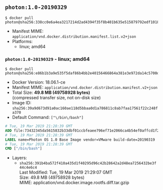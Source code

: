 ## `photon:1.0-20190329`

```console
$ docker pull photon@sha256:338cc0e6a4ea3217214d2ad4394f35f8b401b635e515879792edf1018311215d
```

-	Manifest MIME: `application/vnd.docker.distribution.manifest.list.v2+json`
-	Platforms:
	-	linux; amd64

### `photon:1.0-20190329` - linux; amd64

```console
$ docker pull photon@sha256:e86b1b3a9e535f5daf86b4bb2e40156466864a381e3e972da14c5700dea8dd13
```

-	Docker Version: 18.06.1-ce
-	Manifest MIME: `application/vnd.docker.distribution.manifest.v2+json`
-	Total Size: **49.8 MB (49758928 bytes)**  
	(compressed transfer size, not on-disk size)
-	Image ID: `sha256:39a9d673d91a0ac160ae118d5bbaa0d1a786811c8ab7faa17561f22c248fa370`
-	Default Command: `["\/bin\/bash"]`

```dockerfile
# Tue, 19 Mar 2019 21:28:39 GMT
ADD file:73432345da5615832b33dbf01ccbfeaee796ef71e2066ca4b54ef0affcd1f24f in / 
# Tue, 19 Mar 2019 21:28:39 GMT
LABEL name=Photon OS 1.0 Base Image vendor=VMware build-date=20190319
# Tue, 19 Mar 2019 21:28:39 GMT
CMD ["/bin/bash"]
```

-	Layers:
	-	`sha256:391b4ba572f410a435d1f40295d96c42b28642a2d48ea7256432be3f44c4e6c4`  
		Last Modified: Tue, 19 Mar 2019 21:29:07 GMT  
		Size: 49.8 MB (49758928 bytes)  
		MIME: application/vnd.docker.image.rootfs.diff.tar.gzip
